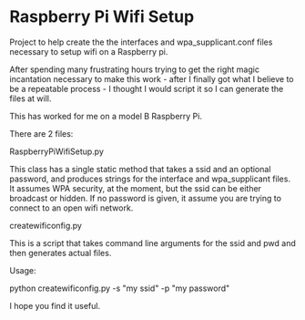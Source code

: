 
Raspberry Pi Wifi Setup
========================

Project to help create the the interfaces and wpa_supplicant.conf files
necessary to setup wifi on a Raspberry pi.

After spending many frustrating hours trying to get the right magic incantation
necessary to make this work - after I finally got what I believe to be a
repeatable process - I thought I would script it so I can generate the files at will.

This has worked for me on a model B Raspberry Pi.

There are 2 files:

RaspberryPiWifiSetup.py

This class has a single static method that takes a ssid and an optional password,
and produces strings for the interface and wpa_supplicant files.  It assumes WPA
security, at the moment, but the ssid can be either broadcast or hidden.  If no
password is given, it assume you are trying to connect to an open wifi network.

createwificonfig.py

This is a script that takes command line arguments for the ssid and pwd and then
generates actual files.

Usage:

python createwificonfig.py -s "my ssid" -p "my password"

I hope you find it useful.

